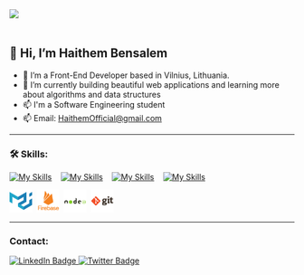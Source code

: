 <div id="header">
  <img src="https://media.giphy.com/media/M9gbBd9nbDrOTu1Mqx/giphy.gif" width="100"/>
</div>

</br>

## 👋 Hi, I’m Haithem Bensalem
- 👀 I’m a Front-End Developer based in Vilnius, Lithuania. </br>
- 🌱 I’m currently building beautiful web applications and learning more about algorithms and data structures</br>
- 📫 I'm a Software Engineering student </br>
- 📫 Email: HaithemOfficial@gmail.com </br>

---

### :hammer_and_wrench: Skills:

[![My Skills](https://skillicons.dev/icons?i=js,ts)](#)&nbsp;&nbsp;&nbsp;
[![My Skills](https://skillicons.dev/icons?i=react,redux)](#)&nbsp;&nbsp;&nbsp;
[![My Skills](https://skillicons.dev/icons?i=html,css)](#)&nbsp;&nbsp;&nbsp;
[![My Skills](https://skillicons.dev/icons?i=sass,figma)](#)
<div>
  <img src="https://github.com/devicons/devicon/blob/master/icons/materialui/materialui-original.svg" title="Material UI" alt="Material UI" width="40" height="40"/>&nbsp;
  <img src="https://github.com/devicons/devicon/blob/master/icons/firebase/firebase-plain-wordmark.svg" title="Firebase" alt="Firebase" width="40" height="40"/>&nbsp;
  <img src="https://github.com/devicons/devicon/blob/master/icons/nodejs/nodejs-original-wordmark.svg" title="NodeJS" alt="NodeJS" width="40" height="40"/>&nbsp;
  <img src="https://github.com/devicons/devicon/blob/master/icons/git/git-original-wordmark.svg" title="Git" **alt="Git" width="40" height="40"/>
</div>

---

### Contact:

<div id="badges">
  <a href="https://www.linkedin.com/in/haithem-bensalem-193a4515a/">
    <img src="https://img.shields.io/badge/LinkedIn-blue?style=for-the-badge&logo=linkedin&logoColor=white" alt="LinkedIn Badge"/>
  </a>
  <a href="https://twitter.com/haithemben98">
    <img src="https://img.shields.io/badge/Twitter-blue?style=for-the-badge&logo=twitter&logoColor=white" alt="Twitter Badge"/>
  </a>
</div>
